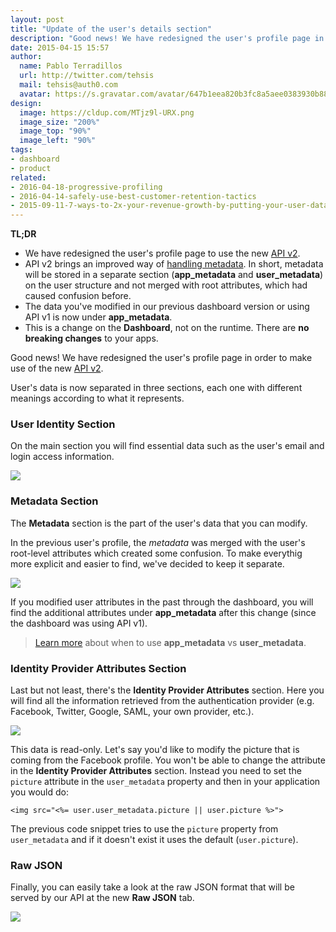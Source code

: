 ```yaml
---
layout: post
title: "Update of the user's details section"
description: "Good news! We have redesigned the user's profile page in order to make use of the new API v2."
date: 2015-04-15 15:57
author:
  name: Pablo Terradillos
  url: http://twitter.com/tehsis
  mail: tehsis@auth0.com
  avatar: https://s.gravatar.com/avatar/647b1eea820b3fc8a5aee0383930b888?s=60
design:
  image: https://cldup.com/MTjz9l-URX.png
  image_size: "200%"
  image_top: "90%"
  image_left: "90%"
tags:
- dashboard
- product
related:
- 2016-04-18-progressive-profiling
- 2016-04-14-safely-use-best-customer-retention-tactics
- 2015-09-11-7-ways-to-2x-your-revenue-growth-by-putting-your-user-data-to-work
---
```


**TL;DR**

  * We have redesigned the user's profile page to use the new [API v2](https://auth0.com/docs/apiv2).
  * API v2 brings an improved way of [handling metadata](https://auth0.com/docs/apiv2Changes#8). In short, metadata will be stored in a separate section (__app\_metadata__ and __user\_metadata__) on the user structure and not merged with root attributes, which had caused confusion before.
  * The data you've modified in our previous dashboard version or using API v1 is now under __app\_metadata__.
  * This is a change on the __Dashboard__, not on the runtime. There are __no breaking changes__ to your apps.

<!-- more -->

Good news! We have redesigned the user's profile page in order to make use of the new [API v2](https://auth0.com/docs/apiv2).

User's data is now separated in three sections, each one with different meanings according to what it represents.

### User Identity Section

On the main section you will find essential data such as the user's email and login access information.

![](https://cdn.auth0.com/blog/new-profile-1.png)

### Metadata Section

The __Metadata__ section is the part of the user's data that you can modify.

In the previous user's profile, the _metadata_ was merged with the user's root-level attributes which created some confusion. To make everythig more explicit and easier to find, we've decided to keep it separate.

![](https://cdn.auth0.com/blog/new-profile-2.png)

If you modified user attributes in the past through the dashboard, you will find the additional attributes under __app\_metadata__  after this change (since the dashboard was using API v1).

> [Learn more](https://auth0.com/docs/apiv2Changes#8) about when to use __app\_metadata__ vs __user\_metadata__.

### Identity Provider Attributes Section

Last but not least, there's the __Identity Provider Attributes__ section. Here you will find all the information retrieved from the authentication provider (e.g. Facebook, Twitter, Google, SAML, your own provider, etc.).

![](https://cdn.auth0.com/blog/new-profile-3.png)

This data is read-only. Let's say you'd like to modify the picture that is coming from the Facebook profile. You won't be able to change the attribute in the __Identity Provider Attributes__ section. Instead you need to set the `picture` attribute in the `user_metadata` property and then in your application you would do:

```
<img src="<%= user.user_metadata.picture || user.picture %>">
```

The previous code snippet tries to use the `picture` property from `user_metadata` and if it doesn't exist it uses the default (`user.picture`).

### Raw JSON

Finally, you can easily take a look at the raw JSON format that will be served by our API at the new __Raw JSON__ tab.

![](https://cdn.auth0.com/blog/new-profile-4.png)
